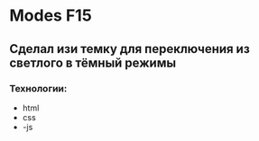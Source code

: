# Modes F15
##  Сделал изи темку для переключения из светлого в тёмный режимы
### Технологии: 
- html
- css
- -js
